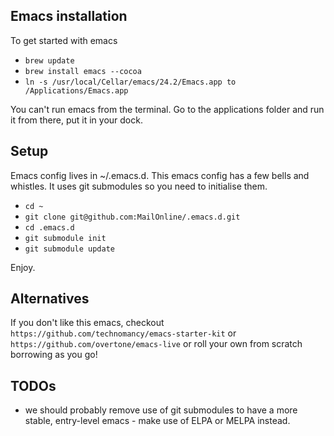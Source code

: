 ## Emacs installation

To get started with emacs

- `brew update`
- `brew install emacs --cocoa`
- `ln -s /usr/local/Cellar/emacs/24.2/Emacs.app to /Applications/Emacs.app`

You can't run emacs from the terminal. Go to the applications folder and run it from there, put it in your dock.

## Setup

Emacs config lives in ~/.emacs.d. This emacs config has a few bells and whistles. It uses git submodules so you need to initialise them.

- `cd ~`
- `git clone git@github.com:MailOnline/.emacs.d.git`
- `cd .emacs.d`
- `git submodule init`
- `git submodule update`

Enjoy.

## Alternatives

If you don't like this emacs, checkout `https://github.com/technomancy/emacs-starter-kit` or `https://github.com/overtone/emacs-live` or roll your own from scratch borrowing as you go!

## TODOs

- we should probably remove use of git submodules to have a more stable, entry-level emacs - make use of ELPA or MELPA instead.
